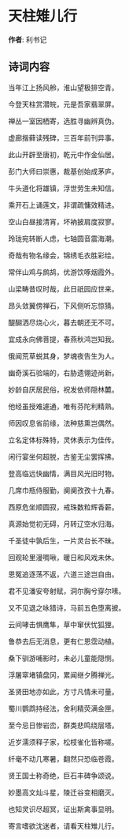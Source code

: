 # 天柱雉儿行

**作者**: 利书记

## 诗词内容

当年江上扬风舲，淮山望极排空青。

今登天柱赏潜皖，元是吾家翡翠屏。

禅丛一室因栖寄，选胜寻幽辨真伪。

虚廊揩藓读残碑，三百年前刊异事。

此山开辟至唐初，乾元中作金仙居。

彭门大师曰崇惠，裁基创始成茅庐。

牛头道化将雄镇，浮世劳生未知信。

乘开石上诵莲文，非谓疏慵效精进。

空山白昼接清宵，坏衲披肩度寂寥。

玲珑宛转断人虑，七轴圆音震海潮。

奇哉有物名缘会，锦绣毛衣胜彩绘。

常伴山鸡与鹧鸪，优游饮啄烟霞外。

山梁畴昔叹时哉，此日祇园应世来。

昂头敛翼傍禅石，下风侧听忘惊猜。

醍醐洒尽烧心火，暮去朝还无不可。

宜成永向佛菩提，春燕秋鸿岂知我。

俄闻荒草蜕其身，梦魂夜告生为人。

幽奇溪石验端的，右胁遗翎迹尚新。

妙龄自厌居民俗，祝发依师隠林麓。

他经虽授难遽通，唯有芬陀利精熟。

师因叹息省前缘，法种慈熏岂偶然。

立名定体标殊特，灵休表示为佳传。

闲行宴坐何超脱，古鉴无尘罢挥拂。

登高临远快幽情，满目风光旧时物。

几席巾瓶侍服勤，阒阒孜孜十九春。

西原危坐顺圆寂，戒珠数粒辉香薪。

真源始觉初无碍，月转辽空水归海。

千圣徒中孰后生，一片灵台长不昧。

回观轮里漫啁啾，暖日和风戏未休。

恩冤追逐荡不返，六道三途岂自由。

君不见潘安夸射赋，洞尔胸兮穿尔嗉。

又不见退之咏猎诗，马前五色堕离披。

云间哮击惧鹰隼，草中窜伏忧狐狸。

鲁恭去后无消息，更有仁恩霑动植。

桑下驯游哺影时，未必儿童能隠恻。

浮屠窣堵镇盘冈，累闻继夕腾禅光。

圣贤田地亦如此，方寸凡情未可量。

蜀川鹦鹉持经法，舍利精荧满金匣。

至今忌日惨岩峦，群类悲鸣绕层塔。

近岁濡须释子家，松枝雀化皆称嗟。

纤毫不动几寒暑，翻然只恐临苍霞。

贤王国士称奇绝，巨石丰碑争颂说。

妙墨高文灿斗星，陵迁谷变相磨灭。

也知灵识尽超冥，证出斯禽事显明。

寄言嗜欲沈迷者，请看天柱雉儿行。

